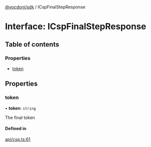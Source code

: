 [@vocdoni/sdk](/sdk) / ICspFinalStepResponse

# Interface: ICspFinalStepResponse

## Table of contents

### Properties

- [token](ICspFinalStepResponse#token)

## Properties

### token

• **token**: `string`

The final token

#### Defined in

[api/csp.ts:61](https://github.com/vocdoni/vocdoni-sdk/blob/ee6390524b82e6ef535da03c0e3bb826e450e622/src/api/csp.ts#L61)

